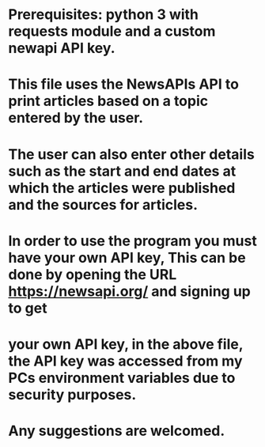 # Prerequisites: python 3 with requests module and a custom newapi API key.
# This file uses the NewsAPIs API to print articles based on a topic entered by the user.
# The user can also enter other details such as the start and end dates at which the articles were published and the sources for articles.
# In order to use the program you must have your own API key, This can be done by opening the URL https://newsapi.org/ and signing up to get
# your own API key, in the above file, the API key was accessed from my PCs environment variables due to security purposes.
# Any suggestions are welcomed.
